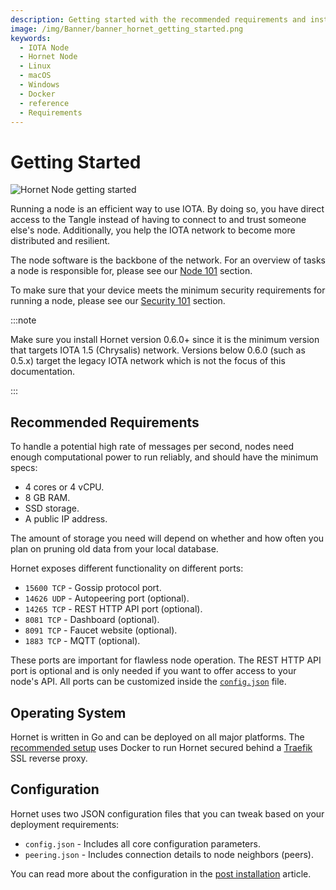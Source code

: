 ```yaml
---
description: Getting started with the recommended requirements and installation links.
image: /img/Banner/banner_hornet_getting_started.png
keywords:
  - IOTA Node
  - Hornet Node
  - Linux
  - macOS
  - Windows
  - Docker
  - reference
  - Requirements
---
```


# Getting Started

![Hornet Node getting started](/img/Banner/banner_hornet_getting_started.png)

Running a node is an efficient way to use IOTA. By doing so, you have direct access to the Tangle instead of having to
connect to and trust someone else's node. Additionally, you help the IOTA network to become more distributed and resilient.

The node software is the backbone of the network. For an overview of tasks a node is responsible for, please
see our [Node 101](https://wiki.iota.org/develop/nodes/explanations/nodes_101) section.

To make sure that your device meets the minimum security requirements for running a node, please
see our [Security 101](https://wiki.iota.org/develop/nodes/explanations/security_101) section.

:::note

Make sure you install Hornet version 0.6.0+ since it is the minimum version that targets IOTA 1.5 (Chrysalis) network.
Versions below 0.6.0 (such as 0.5.x) target the legacy IOTA network which is not the focus of this documentation.

:::

## Recommended Requirements

To handle a potential high rate of messages per second, nodes need enough computational power to run reliably, and
should have the minimum specs:

- 4 cores or 4 vCPU.
- 8 GB RAM.
- SSD storage.
- A public IP address.

The amount of storage you need will depend on whether and how often you plan on pruning old data from your local
database.

Hornet exposes different functionality on different ports:

- `15600 TCP` - Gossip protocol port.
- `14626 UDP` - Autopeering port (optional).
- `14265 TCP` - REST HTTP API port (optional).
- `8081 TCP` - Dashboard (optional).
- `8091 TCP` - Faucet website (optional).
- `1883 TCP` - MQTT (optional).

These ports are important for flawless node operation. The REST HTTP API port is optional and is only needed if
you want to offer access to your node's API. All ports can be customized inside
the [`config.json`](../how_tos/post_installation.md) file.

## Operating System

Hornet is written in Go and can be deployed on all major platforms.
The [recommended setup](../how_tos/using_docker.md) uses Docker to run Hornet secured behind a [Traefik](https://traefik.io) SSL reverse proxy.

## Configuration

Hornet uses two JSON configuration files that you can tweak based on your deployment requirements:

- `config.json` - Includes all core configuration parameters.
- `peering.json` - Includes connection details to node neighbors (peers).

You can read more about the configuration in the [post installation](../how_tos/post_installation.md) article.
